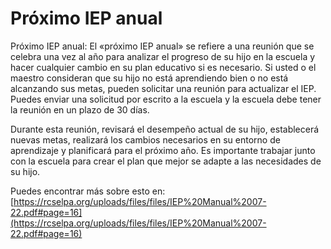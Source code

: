 # Próximo IEP anual
Próximo IEP anual: El «próximo IEP anual» se refiere a una reunión que se celebra una vez al año para analizar el progreso de su hijo en la escuela y hacer cualquier cambio en su plan educativo si es necesario. Si usted o el maestro consideran que su hijo no está aprendiendo bien o no está alcanzando sus metas, pueden solicitar una reunión para actualizar el IEP. Puedes enviar una solicitud por escrito a la escuela y la escuela debe tener la reunión en un plazo de 30 días.

Durante esta reunión, revisará el desempeño actual de su hijo, establecerá nuevas metas, realizará los cambios necesarios en su entorno de aprendizaje y planificará para el próximo año. Es importante trabajar junto con la escuela para crear el plan que mejor se adapte a las necesidades de su hijo.

Puedes encontrar más sobre esto en: [https://rcselpa.org/uploads/files/files/IEP%20Manual%2007-22.pdf#page=16](https://rcselpa.org/uploads/files/files/IEP%20Manual%2007-22.pdf#page=16)
